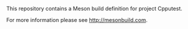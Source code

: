 This repository contains a Meson build definition for project Cpputest.

For more information please see http://mesonbuild.com.
